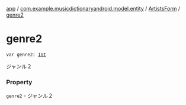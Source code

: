 [app](../../index.md) / [com.example.musicdictionaryandroid.model.entity](../index.md) / [ArtistsForm](index.md) / [genre2](./genre2.md)

# genre2

`var genre2: `[`Int`](https://kotlinlang.org/api/latest/jvm/stdlib/kotlin/-int/index.html)

ジャンル２

### Property

`genre2` - ジャンル２
